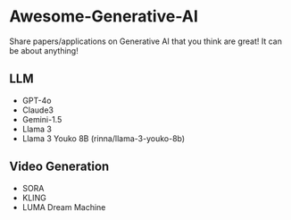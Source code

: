 # Awesome-Generative-AI

Share papers/applications on Generative AI that you think are great!
It can be about anything!

## LLM
- GPT-4o
- Claude3
- Gemini-1.5
- Llama 3
- Llama 3 Youko 8B (rinna/llama-3-youko-8b)

## Video Generation
- SORA
- KLING
- LUMA Dream Machine

